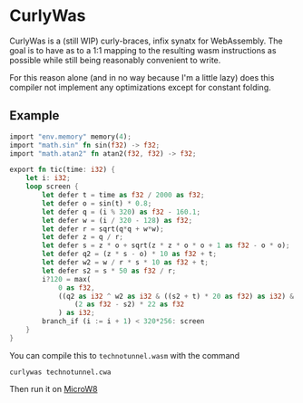 # CurlyWas

CurlyWas is a (still WIP) curly-braces, infix synatx for WebAssembly.
The goal is to have as to a 1:1 mapping to the resulting wasm instructions
as possible while still being reasonably convenient to write.

For this reason alone (and in no way because I'm a little lazy) does this
compiler not implement any optimizations except for constant folding.

## Example

```rust
import "env.memory" memory(4);
import "math.sin" fn sin(f32) -> f32;
import "math.atan2" fn atan2(f32, f32) -> f32;

export fn tic(time: i32) {
    let i: i32;
    loop screen {
        let defer t = time as f32 / 2000 as f32;
        let defer o = sin(t) * 0.8;
        let defer q = (i % 320) as f32 - 160.1;
        let defer w = (i / 320 - 128) as f32;
        let defer r = sqrt(q*q + w*w);
        let defer z = q / r;
        let defer s = z * o + sqrt(z * z * o * o + 1 as f32 - o * o);
        let defer q2 = (z * s - o) * 10 as f32 + t;
        let defer w2 = w / r * s * 10 as f32 + t;
        let defer s2 = s * 50 as f32 / r;
        i?120 = max(
            0 as f32, 
            ((q2 as i32 ^ w2 as i32 & ((s2 + t) * 20 as f32) as i32) & 5) as f32 *
                (2 as f32 - s2) * 22 as f32
            ) as i32;
        branch_if (i := i + 1) < 320*256: screen
    }
}
```

You can compile this to `technotunnel.wasm` with the command

```
curlywas technotunnel.cwa
```

Then run it on [MicroW8](https://exoticorn.github.io/microw8/v0.1pre1)